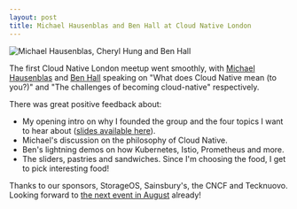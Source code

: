 ```yaml
---
layout: post
title: Michael Hausenblas and Ben Hall at Cloud Native London
---
```


![Michael Hausenblas, Cheryl Hung and Ben Hall]({{site.baseurl}}/images/IMG_20170704_185045.jpg)

The first Cloud Native London meetup went smoothly, with [Michael Hausenblas](https://twitter.com/mhausenblas) and [Ben Hall](https://twitter.com/Ben_Hall) speaking on "What does Cloud Native mean (to you?)" and "The challenges of becoming cloud-native" respectively.

There was great positive feedback about:

* My opening intro on why I founded the group and the four topics I want to hear about ([slides available here]({{site.baseurl}}/Cloud-Native-London-July-2017)).
* Michael's discussion on the philosophy of Cloud Native.
* Ben's lightning demos on how Kubernetes, Istio, Prometheus and more.
* The sliders, pastries and sandwiches. Since I'm choosing the food, I get to pick interesting food!

Thanks to our sponsors, StorageOS, Sainsbury's, the CNCF and Tecknuovo. Looking forward to [the next event in August](https://www.meetup.com/Cloud-Native-London/events/240108222/) already!
